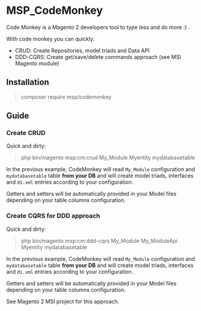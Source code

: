 # MSP_CodeMonkey

Code Monkey is a Magento 2 developers tool to type less and do more :) .

With code monkey you can quickly:
- CRUD: Create Repositories, model triads and Data API
- DDD-CQRS: Create get/save/delete commands approach (see MSI Magento module) 

## Installation

> composer require msp/codemonkey

## Guide

### Create CRUD

Quick and dirty:

> php bin/magento msp:cm:crud My_Module Myentity mydatabasetable

In the previous example, CodeMonkey will read `My_Module` configuration and `mydatabasetable` table **from your DB** and will create model triads,
interfaces and `di.xml` entries according to your configuration.

Getters and setters will be automatically provided in your Model files depending on your table columns configuration.

### Create CQRS for DDD approach

Quick and dirty:

> php bin/magento msp:cm:ddd-cqrs My_Module My_ModuleApi Myentity mydatabasetable

In the previous example, CodeMonkey will read `My_Module` configuration and `mydatabasetable` table **from your DB** and will create model triads,
interfaces and `di.xml` entries according to your configuration.

Getters and setters will be automatically provided in your Model files depending on your table columns configuration.

See Magento 2 MSI project for this approach.




